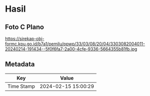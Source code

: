 # Hasil

## Foto C Plano

https://sirekap-obj-formc.kpu.go.id/b7a1/pemilu/ppwp/33/03/08/20/04/3303082004011-20240214-191434--5f0f6fa7-2a00-4cfe-9336-5664355b81fb.jpg


## Metadata

| Key        | Value               |
| ---------- | ------------------- |
| Time Stamp | 2024-02-15 15:00:29 |



